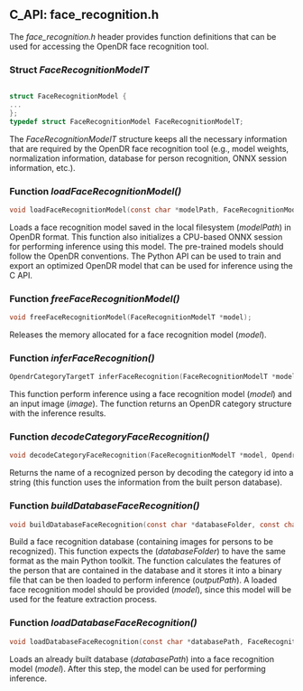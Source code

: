 ## C_API: face_recognition.h


The *face_recognition.h* header provides function definitions that can be used for accessing the OpenDR face recognition tool.

### Struct *FaceRecognitionModelT*
```C

struct FaceRecognitionModel {
...
};
typedef struct FaceRecognitionModel FaceRecognitionModelT;
```
The *FaceRecognitionModelT* structure keeps all the necessary information that are required by the OpenDR face recognition tool (e.g., model weights, normalization information, database for person recognition, ONNX session information, etc.).


### Function *loadFaceRecognitionModel()*
```C
void loadFaceRecognitionModel(const char *modelPath, FaceRecognitionModelT *model);
```
 Loads a face recognition model saved in the local filesystem (*modelPath*) in OpenDR format.
 This function also initializes a CPU-based ONNX session for performing inference using this model.
 The pre-trained models should follow the OpenDR conventions.
 The Python API can be used to train and export an optimized OpenDR model that can be used for inference using the C API.
 
### Function *freeFaceRecognitionModel()*
```C
void freeFaceRecognitionModel(FaceRecognitionModelT *model);
```
Releases the memory allocated for a face recognition model (*model*).


### Function *inferFaceRecognition()*
```C
OpendrCategoryTargetT inferFaceRecognition(FaceRecognitionModelT *model, OpendrImageT *image);
```
This function perform inference using a face recognition model (*model*) and an input image (*image*).
The function returns an OpenDR category structure with the inference results.


### Function *decodeCategoryFaceRecognition()*
```C
void decodeCategoryFaceRecognition(FaceRecognitionModelT *model, OpendrCategoryTargetT category, char *personName);
```
Returns the name of a recognized person by decoding the category id into a string (this function uses the information from the built person database).


### Function *buildDatabaseFaceRecognition()*
```C
void buildDatabaseFaceRecognition(const char *databaseFolder, const char *outputPath, faceRecognitionModelT *model);
```
Build a face recognition database (containing images for persons to be recognized). 
This function expects the (*databaseFolder*) to have the same format as the main Python toolkit.
The function calculates the features of the person that are contained in the database and it stores it into a binary file that can be then loaded to perform inference (*outputPath*).
A loaded face recognition model should be provided (*model*), since this model will be used for the feature extraction process.

### Function *loadDatabaseFaceRecognition()*
```C
void loadDatabaseFaceRecognition(const char *databasePath, FaceRecognitionModelT *model);

```
Loads an already built database (*databasePath*) into a face recognition model (*model*).
After this step, the model can be used for performing inference. 

